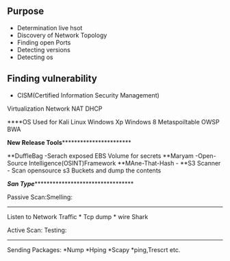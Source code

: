 ## Purpose
* Determination live hsot 
* Discovery of Network Topology 
* Finding open Ports
* Detecting versions
* Detecting os
## Finding vulnerability 

* CISM(Certified Information Security Management)

Virtualization Network 
NAT
DHCP

****OS Used for
Kali Linux
Windows Xp
Windows 8
Metaspoiltable
OWSP BWA

******************New Release Tools*****************************************

**DuffleBag -Serach exposed EBS Volume for secrets
**Maryam -Open-Source Intelligence(OSINT)Framework
**MAne-That-Hash -
**S3 Scanner - Scan opensource s3 Buckets and dump the contents


*******************San Type****************************************************

Passive Scan:Smelling:
*************************************
Listen to Network Traffic
    * Tcp dump
    * wire Shark

Active Scan: Testing:
****************************************
Sending Packages:
    *Nump
    *Hping
    *Scapy
    *ping,Trescrt etc.

